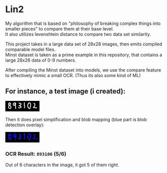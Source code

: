 # Lin2

My algorithm that is based on "philosophy of breaking complex things into smaller pieces" to compare them at their base level.
<br> It also utilizes levenshtein distance to compare two data set similarity.
<br>

This project takes in a large data set of 28x28 images, then emits compiled comparable model files.<br>
Minst dataset is taken as a prime example in this repository, that contains a large 28x28 data of 0-9 numbers.

After compiling the Minst dataset into models, we use the compare feature to effectively mimic a small OCR. (Thus its also some kind of ML)

## For instance, a test image (i created):

![numbers.png](/doubletest%2Fnumbers.png)

Then it does pixel simplification and blob mapping (blue part is blob detection overlay):

![output.png](/doubletest%2Foutput.png) 

### OCR Result: `893106` (5/6)
Out of 6 characters in the image, it got 5 of them right.
